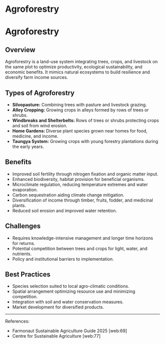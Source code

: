 # Agroforestry

# Agroforestry

## Overview

Agroforestry is a land-use system integrating trees, crops, and livestock on the same plot to optimize productivity, ecological sustainability, and economic benefits. It mimics natural ecosystems to build resilience and diversify farm income sources.

## Types of Agroforestry

- **Silvopasture:** Combining trees with pasture and livestock grazing.
- **Alley Cropping:** Growing crops in alleys formed by rows of trees or shrubs.
- **Windbreaks and Shelterbelts:** Rows of trees or shrubs protecting crops and soil from wind erosion.
- **Home Gardens:** Diverse plant species grown near homes for food, medicine, and income.
- **Taungya System:** Growing crops with young forestry plantations during the early years.

## Benefits

- Improved soil fertility through nitrogen fixation and organic matter input.
- Enhanced biodiversity, habitat provision for beneficial organisms.
- Microclimate regulation, reducing temperature extremes and water evaporation.
- Carbon sequestration aiding climate change mitigation.
- Diversification of income through timber, fruits, fodder, and medicinal plants.
- Reduced soil erosion and improved water retention.

## Challenges

- Requires knowledge-intensive management and longer time horizons for returns.
- Potential competition between trees and crops for light, water, and nutrients.
- Policy and institutional barriers to implementation.

## Best Practices

- Species selection suited to local agro-climatic conditions.
- Spatial arrangement optimizing resource use and minimizing competition.
- Integration with soil and water conservation measures.
- Market development for diversified products.

---

References:  
- Farmonaut Sustainable Agriculture Guide 2025 [web:69]  
- Centre for Sustainable Agriculture [web:77]  

